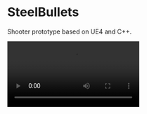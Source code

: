 # SteelBullets

Shooter prototype based on UE4 and C++.

![Gameplay Video](https://apokrif6.github.io/assets/github/SteelBullets.mp4)
